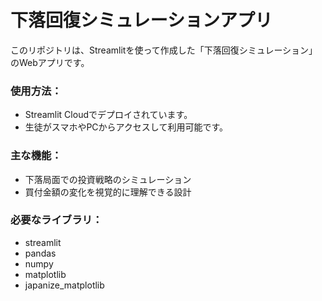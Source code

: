 # 下落回復シミュレーションアプリ

このリポジトリは、Streamlitを使って作成した「下落回復シミュレーション」のWebアプリです。

### 使用方法：
- Streamlit Cloudでデプロイされています。
- 生徒がスマホやPCからアクセスして利用可能です。

### 主な機能：
- 下落局面での投資戦略のシミュレーション
- 買付金額の変化を視覚的に理解できる設計

### 必要なライブラリ：
- streamlit
- pandas
- numpy
- matplotlib
- japanize_matplotlib
